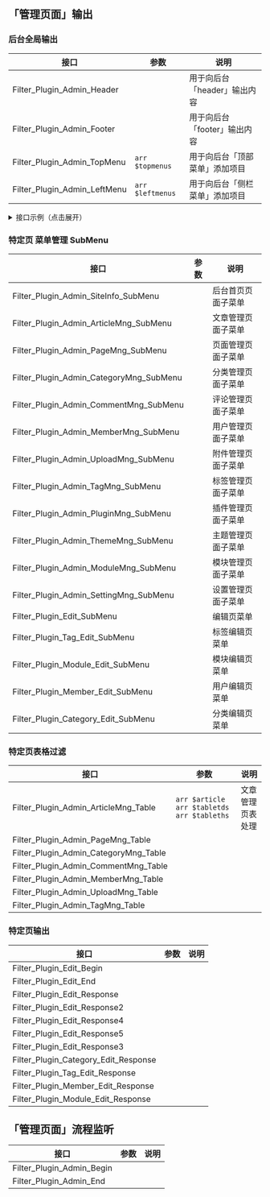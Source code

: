 ## 「管理页面」输出

### 后台全局输出

| 接口                         | 参数             | 说明                           |
| ---------------------------- | ---------------- | ------------------------------ |
| Filter_Plugin_Admin_Header   |                  | 用于向后台「header」输出内容   |
| Filter_Plugin_Admin_Footer   |                  | 用于向后台「footer」输出内容   |
| Filter_Plugin_Admin_TopMenu  | `arr $topmenus`  | 用于向后台「顶部菜单」添加项目 |
| Filter_Plugin_Admin_LeftMenu | `arr $leftmenus` | 用于向后台「侧栏菜单」添加项目 |

<details>
<summary>接口示例（点击展开）</summary>

```php
function ActivePlugin_demoAPP() {
  Add_Filter_Plugin('Filter_Plugin_Admin_Header','demoAPP_Admin_Header');
  Add_Filter_Plugin('Filter_Plugin_Admin_TopMenu','demoAPP_Admin_TopMenu');
}
function demoAPP_Admin_Header()
{
  global $zbp;
  echo '<script src="' . $zbp->host . 'zb_users/plugin/demoAPP/script/plugin.js"></script>';
  echo '<style type="text/css">#divMain2 {margin-bottom: 6rem;}</style>';
}
function demoAPP_Admin_TopMenu(&$topmenus)
{
  global $zbp;
  $topmenus[] = MakeTopMenu("root", "demoAPP管理", $zbp->host . "zb_users/plugin/demoAPP/main.php", "", "");
}
// Filter_Plugin_Admin_Footer 和 Filter_Plugin_Admin_LeftMenu 同理；
// 对应有 MakeLeftMenu() 函数可用
```

</details>

### 特定页 菜单管理 SubMenu

| 接口                                    | 参数 | 说明 |
| --------------------------------------- | ---- | ---- |
| Filter_Plugin_Admin_SiteInfo_SubMenu    |      | 后台首页页面子菜单   |
| Filter_Plugin_Admin_ArticleMng_SubMenu  |      | 文章管理页面子菜单   |
| Filter_Plugin_Admin_PageMng_SubMenu     |      | 页面管理页面子菜单   |
| Filter_Plugin_Admin_CategoryMng_SubMenu |      | 分类管理页面子菜单   |
| Filter_Plugin_Admin_CommentMng_SubMenu  |      | 评论管理页面子菜单   |
| Filter_Plugin_Admin_MemberMng_SubMenu   |      | 用户管理页面子菜单   |
| Filter_Plugin_Admin_UploadMng_SubMenu   |      | 附件管理页面子菜单   |
| Filter_Plugin_Admin_TagMng_SubMenu      |      | 标签管理页面子菜单   |
| Filter_Plugin_Admin_PluginMng_SubMenu   |      | 插件管理页面子菜单   |
| Filter_Plugin_Admin_ThemeMng_SubMenu    |      | 主题管理页面子菜单   |
| Filter_Plugin_Admin_ModuleMng_SubMenu   |      | 模块管理页面子菜单   |
| Filter_Plugin_Admin_SettingMng_SubMenu  |      | 设置管理页面子菜单   |
| Filter_Plugin_Edit_SubMenu              |      | 编辑页菜单          |
| Filter_Plugin_Tag_Edit_SubMenu          |      | 标签编辑页菜单       |
| Filter_Plugin_Module_Edit_SubMenu       |      | 模块编辑页菜单       |
| Filter_Plugin_Member_Edit_SubMenu       |      | 用户编辑页菜单       |
| Filter_Plugin_Category_Edit_SubMenu     |      | 分类编辑页菜单       |

### 特定页表格过滤

| 接口                                  | 参数 | 说明 |
| ------------------------------------- | ---- | ---- |
| Filter_Plugin_Admin_ArticleMng_Table  | `arr $article arr $tabletds arr $tableths` | 文章管理页表处理
| Filter_Plugin_Admin_PageMng_Table     |
| Filter_Plugin_Admin_CategoryMng_Table |
| Filter_Plugin_Admin_CommentMng_Table  |
| Filter_Plugin_Admin_MemberMng_Table   |
| Filter_Plugin_Admin_UploadMng_Table   |
| Filter_Plugin_Admin_TagMng_Table      |

### 特定页输出

| 接口                                 | 参数 | 说明 |
| ------------------------------------ | ---- | ---- |
| Filter_Plugin_Edit_Begin             |
| Filter_Plugin_Edit_End               |
| Filter_Plugin_Edit_Response          |
| Filter_Plugin_Edit_Response2         |
| Filter_Plugin_Edit_Response4         |
| Filter_Plugin_Edit_Response5         |
| Filter_Plugin_Edit_Response3         |
| Filter_Plugin_Category_Edit_Response |
| Filter_Plugin_Tag_Edit_Response      |
| Filter_Plugin_Member_Edit_Response   |
| Filter_Plugin_Module_Edit_Response   |

## 「管理页面」流程监听

| 接口                      | 参数 | 说明 |
| ------------------------- | ---- | ---- |
| Filter_Plugin_Admin_Begin |
| Filter_Plugin_Admin_End   |

